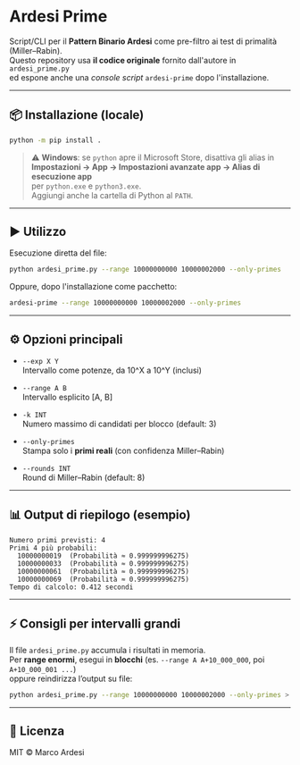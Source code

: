 # Ardesi Prime

Script/CLI per il **Pattern Binario Ardesi** come pre-filtro ai test di primalità (Miller–Rabin).  
Questo repository usa **il codice originale** fornito dall'autore in `ardesi_prime.py`  
ed espone anche una *console script* `ardesi-prime` dopo l'installazione.

---

## 📦 Installazione (locale)

```bash
python -m pip install .
```

> ⚠️ **Windows**: se `python` apre il Microsoft Store, disattiva gli alias in  
> **Impostazioni → App → Impostazioni avanzate app → Alias di esecuzione app**  
> per `python.exe` e `python3.exe`.  
> Aggiungi anche la cartella di Python al `PATH`.

---

## ▶️ Utilizzo

Esecuzione diretta del file:

```bash
python ardesi_prime.py --range 10000000000 10000002000 --only-primes
```

Oppure, dopo l'installazione come pacchetto:

```bash
ardesi-prime --range 10000000000 10000002000 --only-primes
```

---

## ⚙️ Opzioni principali

- `--exp X Y`  
  Intervallo come potenze, da 10^X a 10^Y (inclusi)

- `--range A B`  
  Intervallo esplicito [A, B]

- `-k INT`  
  Numero massimo di candidati per blocco (default: 3)

- `--only-primes`  
  Stampa solo i **primi reali** (con confidenza Miller–Rabin)

- `--rounds INT`  
  Round di Miller–Rabin (default: 8)

---

## 📊 Output di riepilogo (esempio)

```
Numero primi previsti: 4
Primi 4 più probabili:
  10000000019  (Probabilità ≈ 0.999999996275)
  10000000033  (Probabilità ≈ 0.999999996275)
  10000000061  (Probabilità ≈ 0.999999996275)
  10000000069  (Probabilità ≈ 0.999999996275)
Tempo di calcolo: 0.412 secondi
```

---

## ⚡ Consigli per intervalli grandi

Il file `ardesi_prime.py` accumula i risultati in memoria.  
Per **range enormi**, esegui in **blocchi** (es. `--range A A+10_000_000`, poi `A+10_000_001 ...`)  
oppure reindirizza l’output su file:

```bash
python ardesi_prime.py --range 10000000000 10000002000 --only-primes > primes.txt
```

---

## 📜 Licenza

MIT © Marco Ardesi
